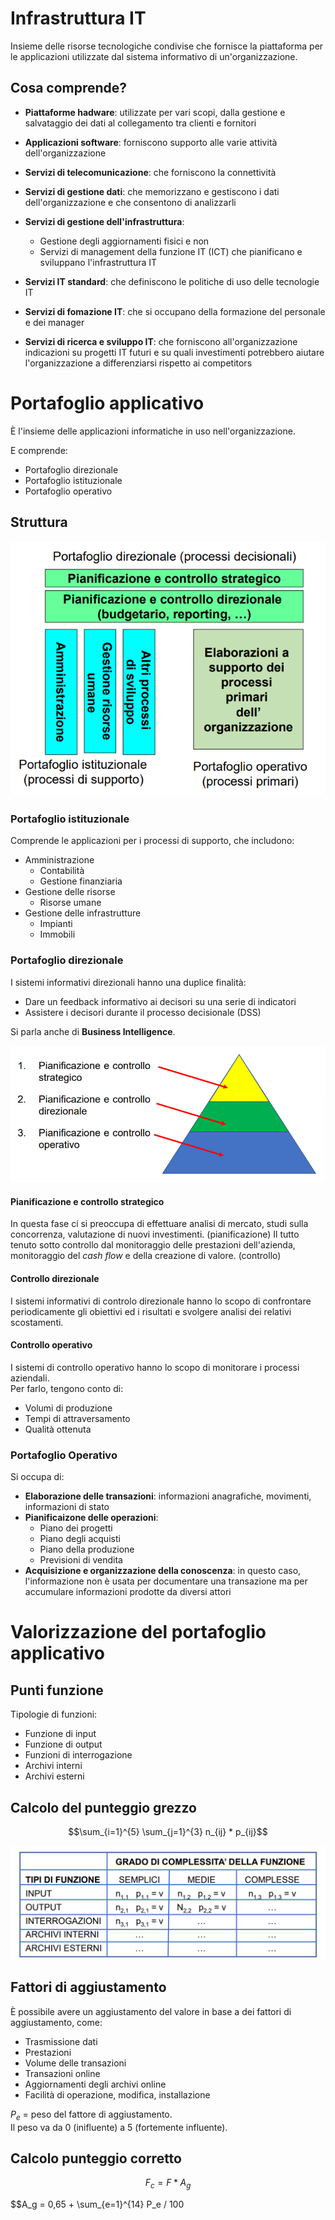 # Infrastruttura IT
Insieme delle risorse tecnologiche condivise che fornisce la piattaforma per le applicazioni utilizzate dal sistema informativo di un'organizzazione.

## Cosa comprende?
- <b>Piattaforme hadware</b>: utilizzate per vari scopi, dalla gestione e salvataggio dei dati al collegamento tra clienti e fornitori

- <b>Applicazioni software</b>: forniscono supporto alle varie attività dell'organizzazione

- <b>Servizi di telecomunicazione</b>: che forniscono la connettività

- <b>Servizi di gestione dati</b>: che memorizzano e gestiscono i dati dell'organizzazione e che consentono di analizzarli

- <b>Servizi di gestione dell'infrastruttura</b>: 
    - Gestione degli aggiornamenti fisici e non
    - Servizi di management della funzione IT (ICT) che pianificano e sviluppano l'infrastruttura IT

- <b>Servizi IT standard</b>: che definiscono le politiche di uso delle tecnologie IT

- <b>Servizi di fomazione IT</b>: che si occupano della formazione del personale e dei manager

- <b>Servizi di ricerca e sviluppo IT</b>: che forniscono all'organizzazione indicazioni su progetti IT futuri e su quali investimenti potrebbero aiutare l'organizzazione a differenziarsi rispetto ai competitors

# Portafoglio applicativo
È l'insieme delle applicazioni informatiche in uso nell'organizzazione.

E comprende:
- Portafoglio direzionale
- Portafoglio istituzionale
- Portafoglio operativo

## Struttura

![Portafoglio applicativo](/assets/sistemi_informativi/portafoglio_applicativo.png)

### Portafoglio istituzionale
Comprende le applicazioni per i processi di supporto, che includono:
- Amministrazione
    - Contabilità
    - Gestione finanziaria
- Gestione delle risorse
    - Risorse umane
- Gestione delle infrastrutture
    - Impianti
    - Immobili


### Portafoglio direzionale
I sistemi informativi direzionali hanno una duplice finalità:
- Dare un feedback informativo ai decisori su una serie di indicatori
- Assistere i decisori durante il processo decisionale (DSS)

Si parla anche di <b>Business Intelligence</b>.

![Portafoglio Direzionale](/assets/sistemi_informativi/portafoglio_direzionale.png)

#### Pianificazione e controllo strategico
In questa fase ci si preoccupa di effettuare analisi di mercato, studi sulla concorrenza, valutazione di nuovi investimenti. (pianificazione)
Il tutto tenuto sotto controllo dal monitoraggio delle prestazioni dell'azienda, monitoraggio del _cash flow_ e della creazione di valore. (controllo)

#### Controllo direzionale
I sistemi informativi di controlo direzionale hanno lo scopo di confrontare periodicamente gli obiettivi ed i risultati e svolgere analisi dei relativi scostamenti.

#### Controllo operativo
I sistemi di controllo operativo hanno lo scopo di monitorare i processi aziendali.<br>
Per farlo, tengono conto di:
- Volumi di produzione
- Tempi di attraversamento
- Qualità ottenuta


### Portafoglio Operativo
Si occupa di:
- <b>Elaborazione delle transazioni</b>: informazioni anagrafiche, movimenti, informazioni di stato
- <b>Pianificaizone delle operazioni</b>:
    - Piano dei progetti
    - Piano degli acquisti
    - Piano della produzione
    - Previsioni di vendita
- <b>Acquisizione e organizzazione della conoscenza</b>: in questo caso, l'informazione non è usata per documentare una transazione ma per accumulare informazioni prodotte da diversi attori 


# Valorizzazione del portafoglio applicativo
## Punti funzione
Tipologie di funzioni:
- Funzione di input
- Funzione di output
- Funzioni di interrogazione
- Archivi interni
- Archivi esterni

## Calcolo del punteggio grezzo

$$\sum_{i=1}^{5} \sum_{j=1}^{3} n_{ij} * p_{ij}$$

![Punti funzione](/assets/sistemi_informativi/punti_funzione.png)

## Fattori di aggiustamento
È possibile avere un aggiustamento del valore in base a dei fattori di aggiustamento, come:
- Trasmissione dati
- Prestazioni
- Volume delle transazioni
- Transazioni online
- Aggiornamenti degli archivi online
- Facilità di operazione, modifica, installazione

$P_e$ = peso del fattore di aggiustamento.<br>
Il peso va da 0 (inifluente) a 5 (fortemente influente).

## Calcolo punteggio corretto
$$F_c = F * A_g$$

$$A_g = 0,65 + \sum_{e=1}^{14} P_e / 100